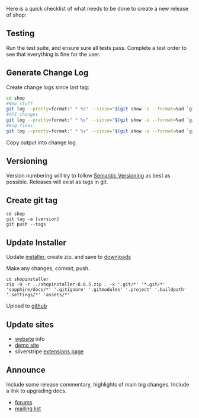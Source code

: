 Here is a quick checklist of what needs to be done to create a new release of shop:

## Testing

Run the test suite, and ensure sure all tests pass.
Complete a test order to see that everything is fine for the user.

## Generate Change Log
Create change logs since last tag:

```sh
cd shop
#New stuff
git log --pretty=format:" * %s" --since="$(git show -s --format=%ad `git rev-list --tags --max-count=1`)" --grep='^enhance\|^new\|^added' -i
#API changes
git log --pretty=format:" * %s" --since="$(git show -s --format=%ad `git rev-list --tags --max-count=1`)" --grep='^api'  -i
#Bug fixes
git log --pretty=format:" * %s" --since="$(git show -s --format=%ad `git rev-list --tags --max-count=1`)" --grep='^bug\|^fix' -i
```

Copy output into change log.

## Versioning

Version numbering will try to follow [Semantic Versioning](http://semver.org/) as best as possible.
Releases will exist as tags in git.

## Create git tag

    cd shop
    git tag -a [version]
    git push --tags

## Update Installer

Update [installer](https://github.com/burnbright/silverstripe-installer/tree/shop), create zip, and save to [downloads](https://github.com/burnbright/silverstripe-shop/downloads)

Make any changes, commit, push.

    cd shopinstaller
    zip -9 -r ../shopinstaller-0.8.5.zip . -x '.git/*' '*.git/*' 'sapphire/docs/*' '.gitignore' '.gitmodules' '.project' '.buildpath' '.settings/*' 'assets/*'

Upload to [github](https://github.com/burnbright/silverstripe-shop/downloads)

## Update sites

* [website](http://ss-shop.org) info
* [demo site](http://demo.ss-shop.org)
* silverstripe [extensions page](http://addons.silverstripe.org/add-ons/burnbright/silverstripe-shop)

## Announce

Include some release commentary, highlights of main big changes. Include a link to upgrading docs.

* [forums](http://silverstripe.org/e-commerce-module-forum/)
* [mailing list](http://groups.google.com/group/silverstripe-ecommerce)